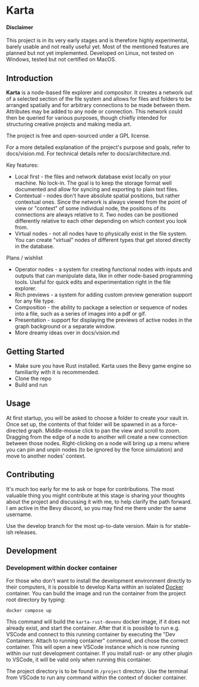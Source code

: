 # Karta

#### Disclaimer

This project is in its very early stages and is therefore highly experimental, barely usable and not really useful yet. Most of the mentioned features are planned but not yet implemented. Developed on Linux, not tested on Windows, tested but not certified on MacOS. 



## Introduction

**Karta** is a node-based file explorer and compositor. It creates a network out of a selected section of the file system and allows for files and folders to be arranged spatially and for arbitrary connections to be made between them. Attributes may be added to any node or connection. This network could then be queried for various purposes, though chiefly intended for structuring creative projects and making media art. 

The project is free and open-sourced under a GPL license. 

For a more detailed explanation of the project's purpose and goals, refer to docs/vision.md. For technical details refer to docs/architecture.md. 

Key features:
* Local first - the files and network database exist locally on your machine. No lock-in. The goal is to keep the storage format well documented and allow for syncing and exporting to plain text files. 
* Contextual - nodes don't have absolute spatial positions, but rather contextual ones. Since the network is always viewed from the point of view or "context" of some individual node, the positions of its connections are always relative to it. Two nodes can be positioned differently relative to each other depending on which context you look from. 
* Virtual nodes - not all nodes have to physically exist in the file system. You can create "virtual" nodes of different types that get stored directly in the database. 

Plans / wishlist
* Operator nodes - a system for creating functional nodes with inputs and outputs that can manipulate data, like in other node-based programming tools. Useful for quick edits and  experimentation right in the file explorer. 
* Rich previews - a system for adding custom preview generation support for any file type. 
* Composition - the ability to package a selection or sequence of nodes into a file, such as a series of images into a pdf or gif. 
* Presentation - support for displaying the previews of active nodes in the graph background or a separate window. 
* More dreamy ideas over in docs/vision.md

## Getting Started

* Make sure you have Rust installed. Karta uses the Bevy game engine so familiarity with it is recommended. 
* Clone the repo
* Build and run 

## Usage

At first startup, you will be asked to choose a folder to create your vault in. Once set up, the contents of that folder will be spawned in as a force-directed graph. Middle-mouse click to pan the view and scroll to zoom. Dragging from the edge of a node to another will create a new connection between those nodes. Right-clicking on a node will bring up a menu where you can pin and unpin nodes (to be ignored by the force simulation) and move to another nodes' context. 

## Contributing

It's much too early for me to ask or hope for contributions. The most valuable thing you might contribute at this stage is sharing your thoughts about the project and discussing it with me, to help clarify the path forward. I am active in the Bevy discord, so you may find me there under the same username. 

Use the develop branch for the most up-to-date version. Main is for stable-ish releases. 

## Development

### Development within docker container

For those who don't want to install the development environment directly to their computers, 
it is possible to develop Karta within an isolated [Docker](https://docs.docker.com/) container. 
You can build the image and run the container from the project root directory by typing: 

    docker compose up

This command will build the `karta-rust-devenv` docker image, if it does not already exist, and 
start the container. After that it is possible to run e.g. VSCode and connect to this running container by 
executing the "Dev Containers: Attach to running container" command, and chose the correct container. 
This will open a new VSCode instance which is now running within our rust development container. 
If you install rust- or any other plugin to VSCode, it will be valid only when running this container. 

The project directory is to be found in `/project` directory. Use the terminal from VSCode to run 
any command within the context of docker container. 


